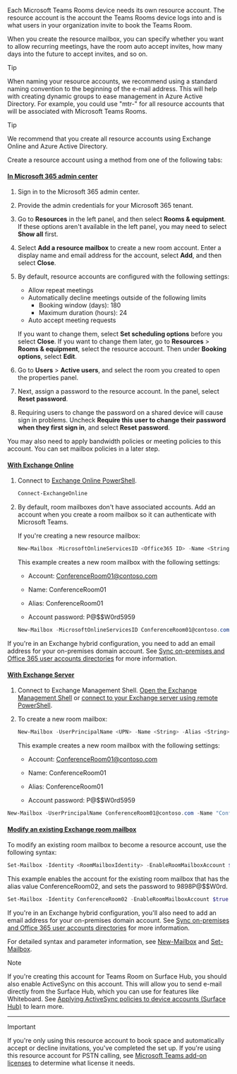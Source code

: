
Each Microsoft Teams Rooms device needs its own resource account. The resource account is the account the Teams Rooms device logs into and is what users in your organization invite to book the Teams Room.

When you create the resource mailbox, you can specify whether you want to allow recurring meetings, have the room auto accept invites, how many days into the future to accept invites, and so on.

> [!TIP]
> When naming your resource accounts, we recommend using a standard naming convention to the beginning of the e-mail address. This will help with creating dynamic groups to ease management in Azure Active Directory. For example, you could use "mtr-" for all resource accounts that will be associated with Microsoft Teams Rooms.

> [!TIP]
> We recommend that you create all resource accounts using Exchange Online and Azure Active Directory.

Create a resource account using a method from one of the following tabs:

#### [**In Microsoft 365 admin center**](#tab/m365-admin-center)

1. Sign in to the Microsoft 365 admin center.

2. Provide the admin credentials for your Microsoft 365 tenant.

3. Go to **Resources** in the left panel, and then select **Rooms & equipment**. If these options aren't available in the left panel, you may need to select **Show all** first.

4. Select **Add a resource mailbox** to create a new room account. Enter a display name and email address for the account, select **Add**, and then select **Close**.

5. By default, resource accounts are configured with the following settings:

    - Allow repeat meetings
    - Automatically decline meetings outside of the following limits
      - Booking window (days): 180
      - Maximum duration (hours): 24
    - Auto accept meeting requests

    If you want to change them, select **Set scheduling options** before you select **Close**. If you want to change them later, go to **Resources** > **Rooms & equipment**, select the resource account. Then  under **Booking options**, select **Edit**.

6. Go to **Users** > **Active users**, and select the room you created to open the properties panel.

7. Next, assign a password to the resource account. In the panel, select **Reset password**.

8. Requiring users to change the password on a shared device will cause sign in problems. Uncheck **Require this user to change their password when they first sign in**, and select **Reset password**.

You may also need to apply bandwidth policies or meeting policies to this account. You can set mailbox policies in a later step.

#### [**With Exchange Online**](#tab/exchange-online)

1. Connect to [Exchange Online PowerShell](/powershell/exchange/connect-to-exchange-online-powershell).

    ``` PowerShell
    Connect-ExchangeOnline
    ```

2. By default, room mailboxes don't have associated accounts. Add an account when you create a room mailbox so it can authenticate with Microsoft Teams.

    If you're creating a new resource mailbox:

    ``` PowerShell
    New-Mailbox -MicrosoftOnlineServicesID <Office365 ID> -Name <String> -Alias <string> -Room -EnableRoomMailboxAccount $true  -RoomMailboxPassword (ConvertTo-SecureString -String '<Password>' -AsPlainText -Force)
    ```

    This example creates a new room mailbox with the following settings:

    - Account: ConferenceRoom01@contoso.com

    - Name: ConferenceRoom01

    - Alias: ConferenceRoom01

    - Account password: P@$$W0rd5959

    ``` PowerShell
    New-Mailbox -MicrosoftOnlineServicesID ConferenceRoom01@contoso.com -Name "ConferenceRoom01" -Alias ConferenceRoom01 -Room -EnableRoomMailboxAccount $true  -RoomMailboxPassword (ConvertTo-SecureString -String 'P@$$W0rd5959' -AsPlainText -Force)
    ```

If you're in an Exchange hybrid configuration, you need to add an email address for your on-premises domain account. See [Sync on-premises and Office 365 user accounts directories](https://support.microsoft.com/topic/how-to-use-smtp-matching-to-match-on-premises-user-accounts-to-office-365-user-accounts-for-directory-synchronization-75673b94-e1b8-8a9e-c413-ee5a2a1a6a78) for more information.

#### [**With Exchange Server**](#tab/exchange-server)

  1. Connect to Exchange Management Shell. [Open the Exchange Management Shell](/powershell/exchange/exchange-server/open-the-exchange-management-shell) or [connect to your Exchange server using remote PowerShell](/powershell/exchange/exchange-server/connect-to-exchange-servers-using-remote-powershell).

  2. To create a new room mailbox:

      ``` PowerShell
      New-Mailbox -UserPrincipalName <UPN> -Name <String> -Alias <String> -Room -EnableRoomMailboxAccount $true -RoomMailboxPassword (ConvertTo-SecureString -String '<Password>' -AsPlainText -Force)
      ```

      This example creates a new room mailbox with the following settings:

      - Account: ConferenceRoom01@contoso.com

      - Name: ConferenceRoom01

      - Alias: ConferenceRoom01

      - Account password: P@$$W0rd5959

   ``` PowerShell
   New-Mailbox -UserPrincipalName ConferenceRoom01@contoso.com -Name "ConferenceRoom01" -Alias ConferenceRoom01 -Room -EnableRoomMailboxAccount $true -RoomMailboxPassword (ConvertTo-SecureString -String 'P@$$W0rd5959' -AsPlainText -Force)
   ```

#### [**Modify an existing Exchange room mailbox**](#tab/existing-account)

To modify an existing room mailbox to become a resource account, use the following syntax:

``` PowerShell
Set-Mailbox -Identity <RoomMailboxIdentity> -EnableRoomMailboxAccount $true -RoomMailboxPassword (ConvertTo-SecureString -String '<Password>' -AsPlainText -Force)
```

This example enables the account for the existing room mailbox that has the alias value ConferenceRoom02, and sets the password to 9898P@$$W0rd.

``` PowerShell
Set-Mailbox -Identity ConferenceRoom02 -EnableRoomMailboxAccount $true -RoomMailboxPassword (ConvertTo-SecureString -String '9898P@$$W0rd' -AsPlainText -Force)
```

If you're in an Exchange hybrid configuration, you'll also need to add an email address for your on-premises domain account. See [Sync on-premises and Office 365 user accounts directories](https://support.microsoft.com/topic/how-to-use-smtp-matching-to-match-on-premises-user-accounts-to-office-365-user-accounts-for-directory-synchronization-75673b94-e1b8-8a9e-c413-ee5a2a1a6a78) for more information.

For detailed syntax and parameter information, see [New-Mailbox](/powershell/module/exchange/mailboxes/new-mailbox) and [Set-Mailbox](/powershell/module/exchange/mailboxes/set-mailbox).

> [!NOTE]
> If you're creating this account for Teams Room on Surface Hub, you should also enable ActiveSync on this account. This will allow you to send e-mail directly from the Surface Hub, which you can use for features like Whiteboard. See [Applying ActiveSync policies to device accounts (Surface Hub)](/surface-hub/apply-activesync-policies-for-surface-hub-device-accounts) to learn more.

---

> [!IMPORTANT]
> If you're only using this resource account to book space and automatically accept or decline invitations, you've completed the set up. If you're using this resource account for PSTN calling, see [Microsoft Teams add-on licenses](../teams-add-on-licensing/microsoft-teams-add-on-licensing.md) to determine what license it needs.

